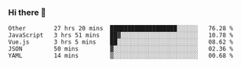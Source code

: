 ### Hi there 👋

<!--
**Hundeklemmen/Hundeklemmen** is a ✨ _special_ ✨ repository because its `README.md` (this file) appears on your GitHub profile.

Here are some ideas to get you started:

- 🔭 I’m currently working on ...
- 🌱 I’m currently learning ...
- 👯 I’m looking to collaborate on ...
- 🤔 I’m looking for help with ...
- 💬 Ask me about ...
- 📫 How to reach me: ...
- 😄 Pronouns: ...
- ⚡ Fun fact: ...
-->
<!--START_SECTION:waka-->
```text
Other        27 hrs 20 mins  ███████████████████░░░░░░   76.28 % 
JavaScript   3 hrs 51 mins   ██▓░░░░░░░░░░░░░░░░░░░░░░   10.78 % 
Vue.js       3 hrs 5 mins    ██░░░░░░░░░░░░░░░░░░░░░░░   08.62 % 
JSON         50 mins         ▓░░░░░░░░░░░░░░░░░░░░░░░░   02.36 % 
YAML         14 mins         ▒░░░░░░░░░░░░░░░░░░░░░░░░   00.68 % 
```
<!--END_SECTION:waka-->
